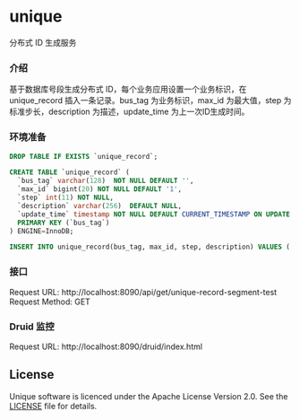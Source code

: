 # unique

分布式 ID 生成服务

### 介绍

基于数据库号段生成分布式 ID，每个业务应用设置一个业务标识，在 unique_record 插入一条记录。bus_tag 为业务标识，max_id 为最大值，step 为标准步长，description 为描述，update_time 为上一次ID生成时间。

### 环境准备

```sql
DROP TABLE IF EXISTS `unique_record`;

CREATE TABLE `unique_record` (
  `bus_tag` varchar(128)  NOT NULL DEFAULT '',
  `max_id` bigint(20) NOT NULL DEFAULT '1',
  `step` int(11) NOT NULL,
  `description` varchar(256)  DEFAULT NULL,
  `update_time` timestamp NOT NULL DEFAULT CURRENT_TIMESTAMP ON UPDATE CURRENT_TIMESTAMP,
  PRIMARY KEY (`bus_tag`)
) ENGINE=InnoDB;

INSERT INTO unique_record(bus_tag, max_id, step, description) VALUES ('unique-record-segment-test', 1, 2000, 'Test Unique Record Segment Mode Get Id');
```

### 接口

Request URL: http://localhost:8090/api/get/unique-record-segment-test <br>
Request Method: GET

### Druid 监控
Request URL: http://localhost:8090/druid/index.html


## License

Unique software is licenced under the Apache License Version 2.0. See the [LICENSE](https://github.com/lazecoding/Unique/blob/master/LICENSE) file for details.



